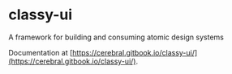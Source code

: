 # classy-ui

A framework for building and consuming atomic design systems

Documentation at [https://cerebral.gitbook.io/classy-ui/](https://cerebral.gitbook.io/classy-ui/).
